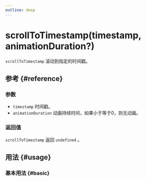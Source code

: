 ```yaml
---
outline: deep
---
```


# scrollToTimestamp(timestamp, animationDuration?)
`scrollToTimestamp` 滚动到指定的时间戳。

## 参考 {#reference}
<!-- @include: @/@views/api/references/instance/scrollToTimestamp.md -->

### 参数
- `timestamp` 时间戳。
- `animationDuration` 动画持续时间，如果小于等于0，则无动画。

### 返回值
`scrollToTimestamp` 返回 `undefined` 。

## 用法 {#usage}
<script setup>
import ScrollToTimestamp from '../../../@views/api/samples/scrollToTimestamp/index.vue'
</script>

### 基本用法 {#basic}
<ScrollToTimestamp/>
